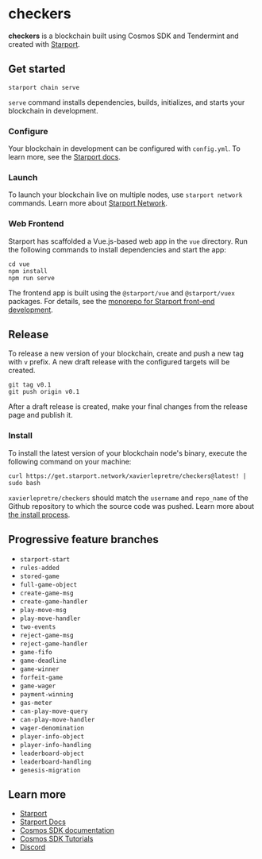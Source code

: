 # checkers
**checkers** is a blockchain built using Cosmos SDK and Tendermint and created with [Starport](https://github.com/tendermint/starport).

## Get started

```
starport chain serve
```

`serve` command installs dependencies, builds, initializes, and starts your blockchain in development.

### Configure

Your blockchain in development can be configured with `config.yml`. To learn more, see the [Starport docs](https://docs.starport.network).

### Launch

To launch your blockchain live on multiple nodes, use `starport network` commands. Learn more about [Starport Network](https://github.com/tendermint/spn).

### Web Frontend

Starport has scaffolded a Vue.js-based web app in the `vue` directory. Run the following commands to install dependencies and start the app:

```
cd vue
npm install
npm run serve
```

The frontend app is built using the `@starport/vue` and `@starport/vuex` packages. For details, see the [monorepo for Starport front-end development](https://github.com/tendermint/vue).

## Release
To release a new version of your blockchain, create and push a new tag with `v` prefix. A new draft release with the configured targets will be created.

```
git tag v0.1
git push origin v0.1
```

After a draft release is created, make your final changes from the release page and publish it.

### Install
To install the latest version of your blockchain node's binary, execute the following command on your machine:

```
curl https://get.starport.network/xavierlepretre/checkers@latest! | sudo bash
```
`xavierlepretre/checkers` should match the `username` and `repo_name` of the Github repository to which the source code was pushed. Learn more about [the install process](https://github.com/allinbits/starport-installer).

## Progressive feature branches

* `starport-start`
* `rules-added`
* `stored-game`
* `full-game-object`
* `create-game-msg`
* `create-game-handler`
* `play-move-msg`
* `play-move-handler`
* `two-events`
* `reject-game-msg`
* `reject-game-handler`
* `game-fifo`
* `game-deadline`
* `game-winner`
* `forfeit-game`
* `game-wager`
* `payment-winning`
* `gas-meter`
* `can-play-move-query`
* `can-play-move-handler`
* `wager-denomination`
* `player-info-object`
* `player-info-handling`
* `leaderboard-object`
* `leaderboard-handling`
* `genesis-migration`

## Learn more

- [Starport](https://github.com/tendermint/starport)
- [Starport Docs](https://docs.starport.network)
- [Cosmos SDK documentation](https://docs.cosmos.network)
- [Cosmos SDK Tutorials](https://tutorials.cosmos.network)
- [Discord](https://discord.gg/W8trcGV)
